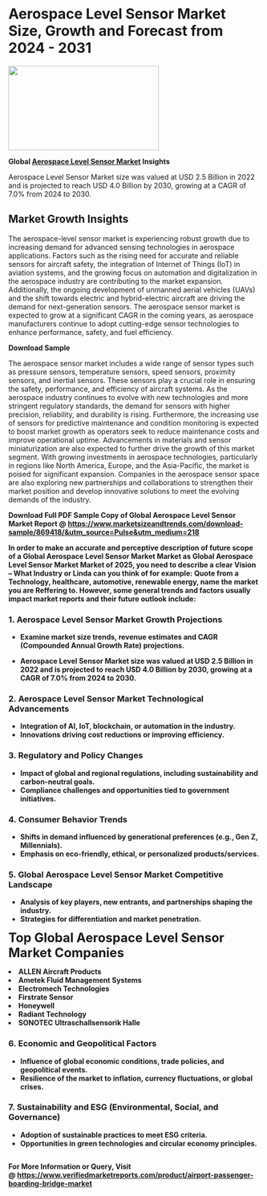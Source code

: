 <H1>Aerospace Level Sensor Market Size, Growth and Forecast from 2024 - 2031</H1><img class="aligncenter size-medium wp-image-584254" src="https://thirdeyenews.in/wp-content/uploads/2024/09/Global-Market-Research-300x168.jpeg" alt="" width="300" height="168" /><p><strong>Global&nbsp;<a href="https://www.marketsizeandtrends.com/download-sample/869418/&amp;utm_source=Pulse&amp;utm_medium=218">Aerospace Level Sensor Market</a> Insights</strong></p><p>Aerospace Level Sensor Market size was valued at USD 2.5 Billion in 2022 and is projected to reach USD 4.0 Billion by 2030, growing at a CAGR of 7.0% from 2024 to 2030.</p><p><h2>Market Growth Insights</h2> <p>The aerospace-level sensor market is experiencing robust growth due to increasing demand for advanced sensing technologies in aerospace applications. Factors such as the rising need for accurate and reliable sensors for aircraft safety, the integration of Internet of Things (IoT) in aviation systems, and the growing focus on automation and digitalization in the aerospace industry are contributing to the market expansion. Additionally, the ongoing development of unmanned aerial vehicles (UAVs) and the shift towards electric and hybrid-electric aircraft are driving the demand for next-generation sensors. The aerospace sensor market is expected to grow at a significant CAGR in the coming years, as aerospace manufacturers continue to adopt cutting-edge sensor technologies to enhance performance, safety, and fuel efficiency.</p> <p><strong>Download Sample</strong></p> <p>The aerospace sensor market includes a wide range of sensor types such as pressure sensors, temperature sensors, speed sensors, proximity sensors, and inertial sensors. These sensors play a crucial role in ensuring the safety, performance, and efficiency of aircraft systems. As the aerospace industry continues to evolve with new technologies and more stringent regulatory standards, the demand for sensors with higher precision, reliability, and durability is rising. Furthermore, the increasing use of sensors for predictive maintenance and condition monitoring is expected to boost market growth as operators seek to reduce maintenance costs and improve operational uptime. Advancements in materials and sensor miniaturization are also expected to further drive the growth of this market segment. With growing investments in aerospace technologies, particularly in regions like North America, Europe, and the Asia-Pacific, the market is poised for significant expansion. Companies in the aerospace sensor space are also exploring new partnerships and collaborations to strengthen their market position and develop innovative solutions to meet the evolving demands of the industry. <p><strong></p><p><span class=""><strong>Download Full PDF Sample Copy of Global Aerospace Level Sensor Market Report</strong> @ <a href="https://www.marketsizeandtrends.com/download-sample/869418/&amp;utm_source=Pulse&amp;utm_medium=218" target="_blank">https://www.marketsizeandtrends.com/download-sample/869418/&amp;utm_source=Pulse&amp;utm_medium=218</a></span></p><p>In order to make an accurate and perceptive description of future scope of a Global&nbsp;Aerospace Level Sensor Market Market as Global&nbsp;Aerospace Level Sensor Market Market of 2025, you need to describe a clear Vision &ndash; What Industry or Linda can you think of for example: Quote from a Technology, healthcare, automotive, renewable energy, name the market you are Reffering to. However, some general trends and factors usually impact market reports and their future outlook include:</p><h3>1.&nbsp;<strong>Aerospace Level Sensor Market Growth Projections</strong></h3><ul><li>Examine market size trends, revenue estimates and CAGR (Compounded Annual Growth Rate) projections.</li><li><p>Aerospace Level Sensor Market size was valued at USD 2.5 Billion in 2022 and is projected to reach USD 4.0 Billion by 2030, growing at a CAGR of 7.0% from 2024 to 2030.</p></li></ul><h3>2.&nbsp;<strong>Aerospace Level Sensor Market Technological Advancements</strong></h3><ul><li>Integration of AI, IoT, blockchain, or automation in the industry.</li><li>Innovations driving cost reductions or improving efficiency.</li></ul><h3>3.&nbsp;<strong>Regulatory and Policy Changes</strong></h3><ul><li>Impact of global and regional regulations, including sustainability and carbon-neutral goals.</li><li>Compliance challenges and opportunities tied to government initiatives.</li></ul><h3>4.&nbsp;<strong>Consumer Behavior Trends</strong></h3><ul><li>Shifts in demand influenced by generational preferences (e.g., Gen Z, Millennials).</li><li>Emphasis on eco-friendly, ethical, or personalized products/services.</li></ul><h3>5.&nbsp;<strong>Global Aerospace Level Sensor Market Competitive Landscape</strong></h3><ul><li>Analysis of key players, new entrants, and partnerships shaping the industry.</li><li>Strategies for differentiation and market penetration.</li></ul><p data-pm-slice="1 1 []"><span style="color: inherit; font-family: inherit; font-size: 25px;">Top Global Aerospace Level Sensor Market Companies</span></p><div class="" data-test-id=""><p><li>ALLEN Aircraft Products</li><li> Ametek Fluid Management Systems</li><li> Electromech Technologies</li><li> Firstrate Sensor</li><li> Honeywell</li><li> Radiant Technology</li><li> SONOTEC Ultraschallsensorik Halle</li></p></div><h3>6.&nbsp;<strong>Economic and Geopolitical Factors</strong></h3><ul><li>Influence of global economic conditions, trade policies, and geopolitical events.</li><li>Resilience of the market to inflation, currency fluctuations, or global crises.</li></ul><h3>7.&nbsp;<strong>Sustainability and ESG (Environmental, Social, and Governance)</strong></h3><ul><li>Adoption of sustainable practices to meet ESG criteria.</li><li>Opportunities in green technologies and circular economy principles.</li></ul><h2><strong style="font-size: 14px;">For More Information or Query, Visit @&nbsp;</strong><a style="background-color: #ffffff; font-size: 14px;" href="https://www.marketsizeandtrends.com/report/aerospace-level-sensor-market/" target="_blank">https://www.verifiedmarketreports.com/product/airport-passenger-boarding-bridge-market</a></h2>

